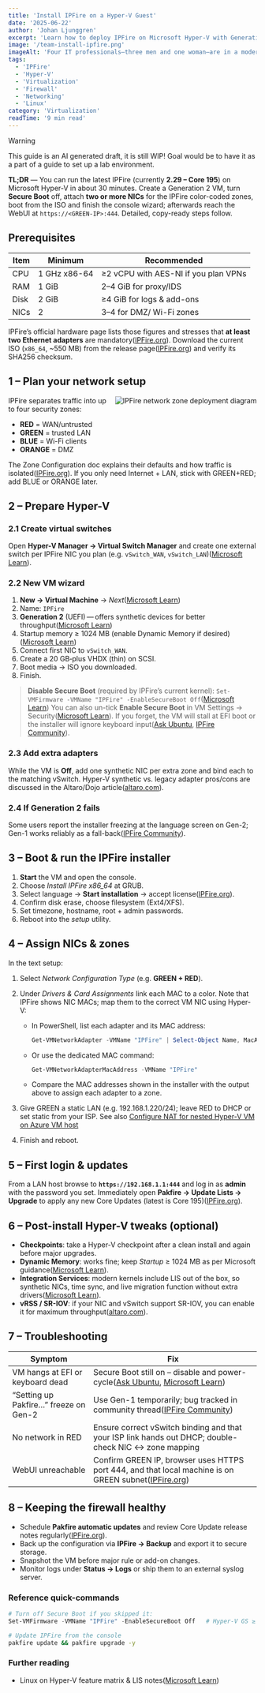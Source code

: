 ```yaml
---
title: 'Install IPFire on a Hyper-V Guest'
date: '2025-06-22'
author: 'Johan Ljunggren'
excerpt: 'Learn how to deploy IPFire on Microsoft Hyper-V with Generation 2 VMs, multiple network interfaces, and post-install configuration.'
image: '/team-install-ipfire.png'
imageAlt: 'Four IT professionals—three men and one woman—are in a modern data center, focused on deploying IPFire using Microsoft Hyper-V with Generation 2 virtual machines. They are gathered around a desk with a large monitor displaying IPFire setup steps, including multiple network interfaces and post-install configuration options like network setup and password settings. Server racks with organized cables line the background, emphasizing the technical environment.'
tags:
  - 'IPFire'
  - 'Hyper-V'
  - 'Virtualization'
  - 'Firewall'
  - 'Networking'
  - 'Linux'
category: 'Virtualization'
readTime: '9 min read'
---
```


> [!WARNING]
> This guide is an AI generated draft, it is still WIP! Goal would be to have it as a part of a guide to set up a lab environment.

**TL;DR** — You can run the latest IPFire (currently **2.29 – Core 195**) on Microsoft Hyper-V in about 30 minutes. Create a Generation 2 VM, turn **Secure Boot** off, attach **two or more NICs** for the IPFire color-coded zones, boot from the ISO and finish the console wizard; afterwards reach the WebUI at `https://<GREEN-IP>:444`. Detailed, copy-ready steps follow.

## Prerequisites

| Item | Minimum      | Recommended                          |
| ---- | ------------ | ------------------------------------ |
| CPU  | 1 GHz x86-64 | ≥2 vCPU with AES-NI if you plan VPNs |
| RAM  | 1 GiB        | 2–4 GiB for proxy/IDS                |
| Disk | 2 GiB        | ≥4 GiB for logs & add-ons            |
| NICs | 2            | 3–4 for DMZ/ Wi-Fi zones             |

IPFire’s official hardware page lists those figures and stresses that **at least two Ethernet adapters** are mandatory([IPFire.org][1]).
Download the current ISO (`x86_64`, \~550 MB) from the release page([IPFire.org][2]) and verify its SHA256 checksum.

## 1 – Plan your network setup

<img src="/ipfire-deploy.png" alt="IPFire network zone deployment diagram" style="float: right; margin: 0 0 1rem 1rem; max-width: 400px; height: auto;" />

IPFire separates traffic into up to four security zones:

- **RED** = WAN/untrusted
- **GREEN** = trusted LAN
- **BLUE** = Wi-Fi clients
- **ORANGE** = DMZ

The Zone Configuration doc explains their defaults and how traffic is isolated([IPFire.org][3]).
If you only need Internet + LAN, stick with GREEN+RED; add BLUE or ORANGE later.

## 2 – Prepare Hyper-V

### 2.1 Create virtual switches

Open **Hyper-V Manager → Virtual Switch Manager** and create one external switch per IPFire NIC you plan (e.g. `vSwitch_WAN`, `vSwitch_LAN`)([Microsoft Learn][4]).

### 2.2 New VM wizard

1. **New → Virtual Machine** → _Next_([Microsoft Learn][4])
2. Name: `IPFire`
3. **Generation 2** (UEFI) — offers synthetic devices for better throughput([Microsoft Learn][5])
4. Startup memory ≥ 1024 MB (enable Dynamic Memory if desired)([Microsoft Learn][4])
5. Connect first NIC to `vSwitch_WAN`.
6. Create a 20 GB‐plus VHDX (thin) on SCSI.
7. Boot media → ISO you downloaded.
8. Finish.

> **Disable Secure Boot** (required by IPFire’s current kernel):
> `Set-VMFirmware -VMName "IPFire" -EnableSecureBoot Off`([Microsoft Learn][6])
> You can also un-tick **Enable Secure Boot** in VM Settings → Security([Microsoft Learn][7]).
> If you forget, the VM will stall at EFI boot or the installer will ignore keyboard input([Ask Ubuntu][8], [IPFire Community][9]).

### 2.3 Add extra adapters

While the VM is **Off**, add one synthetic NIC per extra zone and bind each to the matching vSwitch. Hyper-V synthetic vs. legacy adapter pros/cons are discussed in the Altaro/Dojo article([altaro.com][10]).

### 2.4 If Generation 2 fails

Some users report the installer freezing at the language screen on Gen-2; Gen-1 works reliably as a fall-back([IPFire Community][9]).

## 3 – Boot & run the IPFire installer

1. **Start** the VM and open the console.
2. Choose _Install IPFire x86_64_ at GRUB.
3. Select language → **Start installation** → accept license([IPFire.org][11]).
4. Confirm disk erase, choose filesystem (Ext4/XFS).
5. Set timezone, hostname, root + admin passwords.
6. Reboot into the _setup_ utility.

## 4 – Assign NICs & zones

In the text setup:

1. Select _Network Configuration Type_ (e.g. **GREEN + RED**).
2. Under _Drivers & Card Assignments_ link each MAC to a color. Note that IPFire shows NIC MACs; map them to the correct VM NIC using Hyper-V:
   - In PowerShell, list each adapter and its MAC address:
     ```powershell
     Get-VMNetworkAdapter -VMName "IPFire" | Select-Object Name, MacAddress
     ```
   - Or use the dedicated MAC command:
     ```powershell
     Get-VMNetworkAdapterMacAddress -VMName "IPFire"
     ```
   - Compare the MAC addresses shown in the installer with the output above to assign each adapter to a zone.

3. Give GREEN a static LAN (e.g. 192.168.1.220/24); leave RED to DHCP or set static from your ISP. See also [Configure NAT for nested Hyper-V VM on Azure VM host](/blog/configure-nat-azure-vm-hyperv-host)
4. Finish and reboot.

## 5 – First login & updates

From a LAN host browse to **`https://192.168.1.1:444`** and log in as **admin** with the password you set.
Immediately open **Pakfire → Update Lists → Upgrade** to apply any new Core Updates (latest is Core 195)([IPFire.org][2]).

## 6 – Post-install Hyper-V tweaks (optional)

- **Checkpoints**: take a Hyper-V checkpoint after a clean install and again before major upgrades.
- **Dynamic Memory**: works fine; keep _Startup_ ≥ 1024 MB as per Microsoft guidance([Microsoft Learn][4]).
- **Integration Services**: modern kernels include LIS out of the box, so synthetic NICs, time sync, and live migration function without extra drivers([Microsoft Learn][6]).
- **vRSS / SR-IOV**: if your NIC and vSwitch support SR-IOV, you can enable it for maximum throughput([altaro.com][10]).

## 7 – Troubleshooting

| Symptom                               | Fix                                                                                                       |
| ------------------------------------- | --------------------------------------------------------------------------------------------------------- |
| VM hangs at EFI or keyboard dead      | Secure Boot still on – disable and power-cycle([Ask Ubuntu][8], [Microsoft Learn][7])                     |
| “Setting up Pakfire…” freeze on Gen-2 | Use Gen-1 temporarily; bug tracked in community thread([IPFire Community][9])                             |
| No network in RED                     | Ensure correct vSwitch binding and that your ISP link hands out DHCP; double-check NIC ↔ zone mapping    |
| WebUI unreachable                     | Confirm GREEN IP, browser uses HTTPS port 444, and that local machine is on GREEN subnet([IPFire.org][3]) |

## 8 – Keeping the firewall healthy

- Schedule **Pakfire automatic updates** and review Core Update release notes regularly([IPFire.org][2]).
- Back up the configuration via **IPFire → Backup** and export it to secure storage.
- Snapshot the VM before major rule or add-on changes.
- Monitor logs under **Status → Logs** or ship them to an external syslog server.

### Reference quick-commands

```powershell
# Turn off Secure Boot if you skipped it:
Set-VMFirmware -VMName "IPFire" -EnableSecureBoot Off   # Hyper-V GS ≥ 2019
```

```bash
# Update IPFire from the console
pakfire update && pakfire upgrade -y
```

### Further reading

- Linux on Hyper-V feature matrix & LIS notes([Microsoft Learn][6])

[1]: https://www.ipfire.org/docs/hardware/requirements 'www.ipfire.org - System Requirements'
[2]: https://www.ipfire.org/downloads 'www.ipfire.org - IPFire 2.29 - Core Update 195'
[3]: https://www.ipfire.org/docs/configuration/network/zoneconf 'Zone Configuration - www.ipfire.org'
[4]: https://learn.microsoft.com/en-us/windows-server/virtualization/hyper-v/get-started/create-a-virtual-machine-in-hyper-v 'Create a virtual machine in Hyper-V | Microsoft Learn'
[5]: https://learn.microsoft.com/en-us/windows-server/virtualization/hyper-v/plan/should-i-create-a-generation-1-or-2-virtual-machine-in-hyper-v 'Should I create a generation 1 or 2 virtual machine in Hyper-V? | Microsoft Learn'
[6]: https://learn.microsoft.com/en-us/windows-server/virtualization/hyper-v/supported-ubuntu-virtual-machines-on-hyper-v 'Supported Ubuntu virtual machines on Hyper-V | Microsoft Learn'
[7]: https://learn.microsoft.com/en-us/powershell/module/hyper-v/set-vmfirmware 'Set-VMFirmware (Hyper-V) | Microsoft Learn'
[8]: https://askubuntu.com/questions/384110/can-i-use-hyper-v-gen-2-with-ubuntu 'windows 8 - Can I use Hyper-V gen 2 with Ubuntu? - Ask Ubuntu'
[9]: https://community.ipfire.org/t/hyper-v-gen-2-vm-installation/1046 'Hyper-v gen 2 vm installation - Getting Started with IPFire - IPFire Community'
[10]: https://www.altaro.com/hyper-v/hyper-v-virtual-hardware-emulated-synthetic-and-sr-iov/ 'Hyper-V Virtual Hardware: Emulated, Synthetic and SR-IOV - DOJO'
[11]: https://www.ipfire.org/docs/installation/step3?utm_source=chatgpt.com 'Step 3: Run the installer - IPFire'
